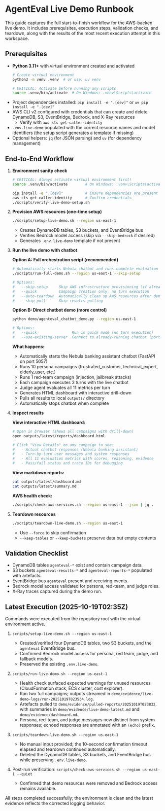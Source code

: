 # AgentEval Live Demo Runbook

This guide captures the full start-to-finish workflow for the AWS-backed live demo. It includes
prerequisites, execution steps, validation checks, and teardown, along with the results of the most
recent execution attempt in this workspace.

## Prerequisites

- **Python 3.11+** with virtual environment created and activated
  ```bash
  # Create virtual environment
  python3 -m venv .venv  # or use: uv venv

  # CRITICAL: Activate before running any scripts
  source .venv/bin/activate  # On Windows: .venv\Scripts\activate
  ```
- Project dependencies installed: `pip install -e ".[dev]"` or `uv pip install -e ".[dev]"`
- AWS CLI v2 configured with credentials that can create and delete DynamoDB, S3, EventBridge,
  Bedrock, and X-Ray resources
  - Verify with `aws sts get-caller-identity`
- `.env.live-demo` populated with the correct resource names and model identifiers (the setup script
  generates a template if missing)
- Optional helpers: `jq` (for JSON parsing) and `uv` (for dependency management)

## End-to-End Workflow

1. **Environment sanity check**

   ```bash
   # CRITICAL: Always activate virtual environment first!
   source .venv/bin/activate        # On Windows: .venv\Scripts\activate

   pip install -e ".[dev]"          # Ensure dependencies are present
   aws sts get-caller-identity      # Confirm credentials
   ./scripts/verify-live-demo-setup.sh
   ```

1. **Provision AWS resources (one-time setup)**

   ```bash
   ./scripts/setup-live-demo.sh --region us-east-1
   ```

   - Creates DynamoDB tables, S3 buckets, and EventBridge bus
   - Verifies Bedrock model access (skip via `--skip-bedrock` if desired)
   - Generates `.env.live-demo` template if not present

1. **Run the live demo with chatbot**

   **Option A: Full orchestration script (recommended)**

   ```bash
   # Automatically starts Nebula chatbot and runs complete evaluation
   ./scripts/run-full-demo.sh --region us-east-1 --skip-setup

   # Options:
   #   --skip-setup     Skip AWS infrastructure provisioning (if already done)
   #   --quick          Campaign creation only, no turn execution
   #   --auto-teardown  Automatically clean up AWS resources after demo
   #   --skip-pull      Skip results pulling
   ```

   **Option B: Direct chatbot demo (more control)**

   ```bash
   python demo/agenteval_chatbot_demo.py --region us-east-1

   # Options:
   #   --quick                Run in quick mode (no turn execution)
   #   --use-existing-server  Connect to already-running chatbot (port 5057)
   ```

   **What happens:**

   - Automatically starts the Nebula banking assistant chatbot (FastAPI on port 5057)
   - Runs 10 persona campaigns (frustrated_customer, technical_expert, elderly_user, etc.)
   - Runs 1 red-team campaign (injection, jailbreak attacks)
   - Each campaign executes 3 turns with the live chatbot
   - Judge agent evaluates all 11 metrics per turn
   - Generates HTML dashboard with interactive drill-down
   - Pulls all results to local `outputs/` directory
   - Automatically stops chatbot when complete

1. **Inspect results**

   **View interactive HTML dashboard:**

   ```bash
   # Open in browser (shows all campaigns with drill-down)
   open outputs/latest/reports/dashboard.html

   # Click "View Details" on any campaign to see:
   #   - Actual chatbot responses (Nebula banking assistant)
   #   - Turn-by-turn user messages and system responses
   #   - All 11 evaluation metrics with scores, reasoning, evidence
   #   - Pass/fail status and trace IDs for debugging
   ```

   **View markdown reports:**

   ```bash
   cat outputs/latest/dashboard.md
   cat outputs/latest/summary.md
   ```

   **AWS health check:**

   ```bash
   ./scripts/check-aws-services.sh --region us-east-1 --json | jq .
   ```

1. **Teardown resources**

   ```bash
   ./scripts/teardown-live-demo.sh --region us-east-1
   ```

   - Use `--force` to skip confirmation
   - `--keep-tables` or `--keep-buckets` preserve data but empty contents

## Validation Checklist

- DynamoDB tables `agenteval-*` exist and contain campaign data.
- S3 buckets `agenteval-results-*` and `agenteval-reports-*` populated with artefacts.
- EventBridge bus `agenteval` present and receiving events.
- Bedrock model access validated for persona, red-team, and judge roles.
- X-Ray traces captured during the demo run.

## Latest Execution (2025-10-19T02:35Z)

Commands were executed from the repository root with the virtual environment active.

1. `scripts/setup-live-demo.sh --region us-east-1`

   - Created/verified four DynamoDB tables, two S3 buckets, and the `agenteval` EventBridge bus.
   - Confirmed Bedrock model access for persona, red team, judge, and fallback models.
   - Preserved the existing `.env.live-demo`.

1. `scripts/run-live-demo.sh --region us-east-1`

   - Health check surfaced expected warnings for unused resources (CloudFormation stack, ECS
     cluster, cost explorer).
   - Ran two full campaigns; outputs streamed in
     `demo/evidence/live-demo-logs/run-20251019T023534.log`.
   - Artefacts pulled to `demo/evidence/pulled-reports/20251019T023832`, with summaries in
     `demo/evidence/live-demo-latest.md` and `demo/evidence/dashboard.md`.
   - Persona, red-team, and judge messages now distinct from system responses; echoed responses are
     annotated with an `(echo)` prefix.

1. `scripts/teardown-live-demo.sh --region us-east-1`

   - No manual input provided; the 10-second confirmation timeout elapsed and teardown continued
     automatically.
   - Deleted the DynamoDB tables, S3 buckets, and EventBridge bus while preserving `.env.live-demo`.

1. Post-run verification: `scripts/check-aws-services.sh --region us-east-1 --quiet`

   - Confirmed that demo resources were removed and Bedrock access remains available.

All steps completed successfully; the environment is clean and the latest evidence reflects the
corrected logging behavior.
